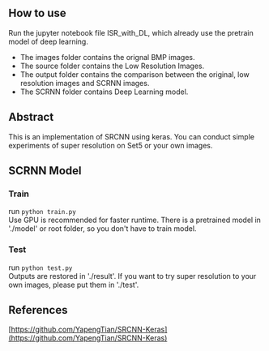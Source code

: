 ## How to use
Run the jupyter notebook file ISR_with_DL, which already use the pretrain model of deep learning.
- The images folder contains the orignal BMP images.
- The source folder contains the Low Resolution Images.
- The output folder contains the comparison between the original, low resolution images and SCRNN images.
- The SCRNN folder contains Deep Learning model.
## Abstract
This is an implementation of SRCNN using keras. You can conduct simple experiments of super resolution on Set5 or your own images.

## SCRNN Model
### Train
run `python train.py`  
Use GPU is recommended for faster runtime. 
There is a pretrained model in './model' or root folder, so you don't have to train model.
### Test
run `python test.py`  
Outputs are restored in './result'. 
If you want to try super resolution to your own images, please put them in './test'.

## References
[https://github.com/YapengTian/SRCNN-Keras](https://github.com/YapengTian/SRCNN-Keras)